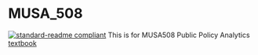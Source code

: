# MUSA_508
[![standard-readme compliant](https://img.shields.io/badge/readme%20style-standard-brightgreen.svg?style=flat-square)](https://github.com/RumRon/MUSA_508/)
This is for MUSA508 Public Policy Analytics
<a href="https://urbanspatial.github.io/PublicPolicyAnalytics/" target="_blank">textbook</a>

